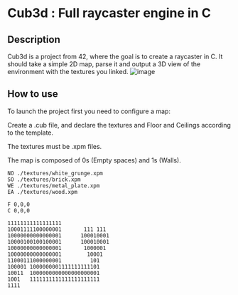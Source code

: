 # Cub3d : Full raycaster engine in C
## Description
Cub3d is a project from 42, where the goal is to create a raycaster in C.
It should take a simple 2D map, parse it and output a 3D view of the environment with the textures you linked.
![image](https://github.com/Acusanno/Cub3d/assets/80698496/00b10d9f-7946-4d3e-bf59-b0d2c8ec356b)


## How to use
To launch the project first you need to configure a map:

Create a .cub file, and declare the textures and Floor and Ceilings according to the template.

The textures must be .xpm files.

The map is composed of 0s (Empty spaces) and 1s (Walls).
```
NO ./textures/white_grunge.xpm
SO ./textures/brick.xpm
WE ./textures/metal_plate.xpm
EA ./textures/wood.xpm

F 0,0,0
C 0,0,0

11111111111111111
10001111100000001       111 111
10000000000000001      100010001
10000100100100001      100010001
10000000000000001       1000001
10000000000000001        10001
11000111000000001         101
100001 1000000001111111111101
10011  1000000000000000000001
1001   1111111111111111111111
1111
```
